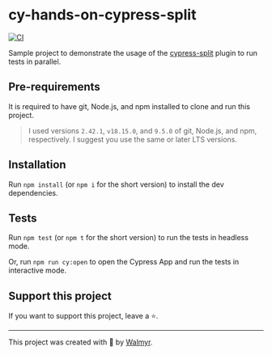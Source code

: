 # cy-hands-on-cypress-split

[![CI](https://github.com/wlsf82/cy-hands-on-cypress-split/actions/workflows/ci.yml/badge.svg)](https://github.com/wlsf82/cy-hands-on-cypress-split/actions)

Sample project to demonstrate the usage of the [cypress-split](https://github.com/bahmutov/cypress-split) plugin to run tests in parallel.

## Pre-requirements

It is required to have git, Node.js, and npm installed to clone and run this project.

> I used versions `2.42.1`, `v18.15.0`, and `9.5.0` of git, Node.js, and npm, respectively. I suggest you use the same or later LTS versions.

## Installation

Run `npm install` (or `npm i` for the short version) to install the dev dependencies.

## Tests

Run `npm test` (or `npm t` for the short version) to run the tests in headless mode.

Or, run `npm run cy:open` to open the Cypress App and run the tests in interactive mode.

## Support this project

If you want to support this project, leave a ⭐.

___

This project was created with 💚 by [Walmyr](https://walmyr.dev).
